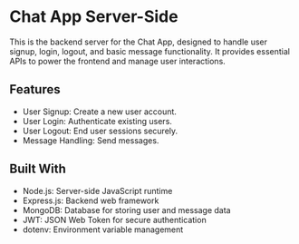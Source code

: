 # Chat App Server-Side
This is the backend server for the Chat App, designed to handle 
user signup, login, logout, and basic message functionality. 
It provides essential APIs to power the frontend and manage user interactions.

## Features
* User Signup: Create a new user account.
* User Login: Authenticate existing users.
* User Logout: End user sessions securely.
* Message Handling: Send messages.

## Built With
* Node.js: Server-side JavaScript runtime
* Express.js: Backend web framework
* MongoDB: Database for storing user and message data
* JWT: JSON Web Token for secure authentication
* dotenv: Environment variable management
